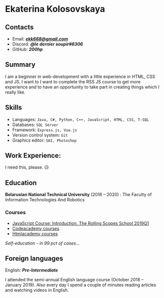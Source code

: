 # Ekaterina Kolosovskaya
## Contacts
* Email: ***ekk668@gmail.com***
* Discord: ***@le dernier soupir#8306***
* GitHub: ***200hp***

## Summary
I am a beginner in web-development with a little experience in HTML, CSS and JS. I want to I want to complete the RSS JS course to get more experience and to have an opportunity to take part in creating things which I really like. 

## Skills
* Languages: ```Java, С#, Python, C++, JavaScript, HTML, CSS, T-SQL```
* Databases: ```SQL Server```
* Framework: ```Express.js, Vue.js```
* Version control system: ```Git```
* Graphics editor: ```SAI, Photoshop```

## Work Experience:
I need this, please. 😥

## Education
**Belarusian National Technical University** (2016 – 2020) : The Faculty of Information Technologies And Robotics
### Courses
* [JavaScript Course: Introduction. The Rolling Scopes School 2019Q1](https://school.rollingscopes.com/)
* [Codeacademy courses](https://www.codecademy.com/users/200hp/achievements)
* [Htmlacademy courses](https://htmlacademy.ru/profile/id1022519/achievements)

 _Self-education -  in 99 pct of cases..._
 
 ## Foreign languages
 English: ***Pre-Intermediate***
 
I attended the semi-annual English language course (October 2018 – January 2019). Also every day I spend a couple of minutes reading articles and watching videos in English.
